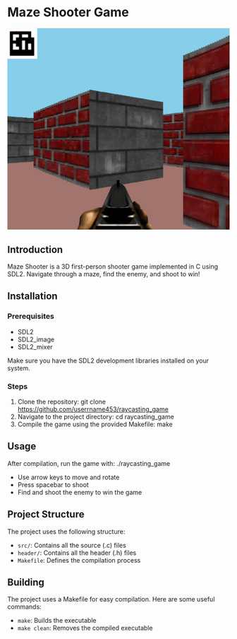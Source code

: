 # Maze Shooter Game

![Maze Shooter Screenshot](./resources/screenshot.png)

## Introduction

Maze Shooter is a 3D first-person shooter game implemented in C using SDL2. Navigate through a maze, find the enemy, and shoot to win!


## Installation

### Prerequisites

- SDL2
- SDL2_image
- SDL2_mixer

Make sure you have the SDL2 development libraries installed on your system.

### Steps

1. Clone the repository:
git clone https://github.com/userrname453/raycasting_game
2. Navigate to the project directory:
cd raycasting_game
3. Compile the game using the provided Makefile:
make
## Usage
After compilation, run the game with:
./raycasting_game

- Use arrow keys to move and rotate
- Press spacebar to shoot
- Find and shoot the enemy to win the game

## Project Structure

The project uses the following structure:

- `src/`: Contains all the source (.c) files
- `header/`: Contains all the header (.h) files
- `Makefile`: Defines the compilation process

## Building

The project uses a Makefile for easy compilation. Here are some useful commands:

- `make`: Builds the executable
- `make clean`: Removes the compiled executable
